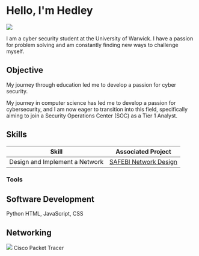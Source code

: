 # Hello, I'm Hedley
<a href="https://www.linkedin.com/in/hedley-benaiges-2179011b7"><img src="https://img.shields.io/badge/-LinkedIn-0072b1?&style=for-the-badge&logo=linkedin&logoColor=white" /></a>

I am a cyber security student at the University of Warwick.
I have a passion for problem solving and am constantly finding new ways to challenge myself.

## Objective

My journey through education led me to develop a passion for cyber security.

My journey in computer science has led me to develop a passion for cybersecurity, and I am now eager to transition into this field, specifically aiming to join a Security Operations Center (SOC) as a Tier 1 Analyst.

## Skills

| Skill                                         | Associated Project         |
|-----------------------------------------------|----------------------------|
| Design and Implement a Network          | <a href="https://github.com/l51rl/SAFEBI-Network/tree/main">SAFEBI Network Design</a>|

### Tools

## Software Development
Python
HTML, JavaScript, CSS


## Networking
<img src="https://img.shields.io/badge/-Wireshark-1679A7?&style=for-the-badge&logo=Wireshark&logoColor=white"/>
Cisco Packet Tracer
